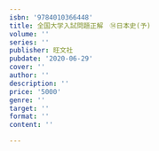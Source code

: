 ```yaml
---
isbn: '9784010366448'
title: 全国大学入試問題正解　⑭日本史(予)
volume: ''
series: ''
publisher: 旺文社
pubdate: '2020-06-29'
cover: ''
author: ''
description: ''
price: '5000'
genre: ''
target: ''
format: ''
content: ''

---
```


